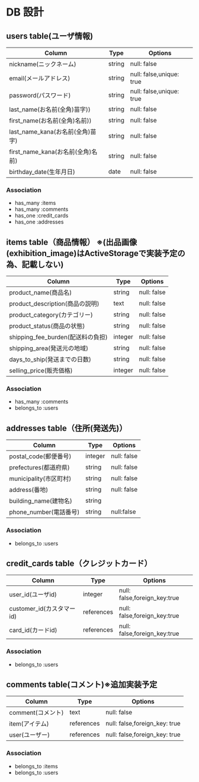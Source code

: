 # DB 設計

## users table(ユーザ情報)

| Column                         | Type                | Options                    |
|--------------------------------|---------------------|----------------------------|
| nickname(ニックネーム)           | string              | null: false                |
| email(メールアドレス)            | string              | null: false,unique: true   |
| password(パスワード)            | string              | null: false,unique: true   |
| last_name(お名前(全角)苗字))     | string              | null: false                |
| first_name(お名前(全角)名前))    | string              | null: false                |
| last_name_kana(お名前(全角)苗字) | string              | null: false                |
| first_name_kana(お名前(全角)名前)| string              | null: false                |
| birthday_date(生年月日)         | date                | null: false                |

### Association

* has_many :items
* has_many :comments
* has_one  :credit_cards
* has_one  :addresses

## items table（商品情報） ※(出品画像(exhibition_image)はActiveStorageで実装予定の為、記載しない)

| Column                         | Type                | Options                    |
|--------------------------------|---------------------|----------------------------|
| product_name(商品名)            | string              | null: false                |
| product_description(商品の説明)  | text                | null: false                |
| product_category(カテゴリー)     | string              | null: false                |
| product_status(商品の状態)       | string              | null: false                |
| shipping_fee_burden(配送料の負担)| integer             | null: false                |
| shipping_area(発送元の地域)      | string              | null: false                |
| days_to_ship(発送までの日数)     | string              | null: false                |
| selling_price(販売価格)         | integer             | null: false                |

### Association

* has_many    :comments
* belongs_to  :users

## addresses table（住所(発送先)） 

| Column                         | Type                | Options                    |
|--------------------------------|---------------------|----------------------------|
| postal_code(郵便番号)           | integer             | null: false                |
| prefectures(都道府県)           | string              | null: false                |
| municipality(市区町村)          | string              | null: false                |
| address(番地)                  | string              | null: false                |
| building_name(建物名)           | string              |                           |
| phone_number(電話番号)           | string              | null:false                |

### Association

* belongs_to  :users

##  credit_cards table（クレジットカード） 

| Column                         | Type                | Options                      |
|--------------------------------|---------------------|------------------------------|
| user_id(ユーザid)               | integer             | null: false,foreign_key:true |
| customer_id(カスタマーid)        | references          | null: false,foreign_key:true |
| card_id(カードid)               | references          | null: false,foreign_key:true |

### Association

* belongs_to  :users

##  comments table(コメント)※追加実装予定

| Column                         | Type                | Options                       |
|--------------------------------|---------------------|-------------------------------|
| comment(コメント)                | text                | null: false                   |
| item(アイテム)                   | references          | null: false,foreign_key: true |
| user(ユーザー)                   | references          | null: false,foreign_key: true |

### Association

* belongs_to  :items
* belongs_to  :users